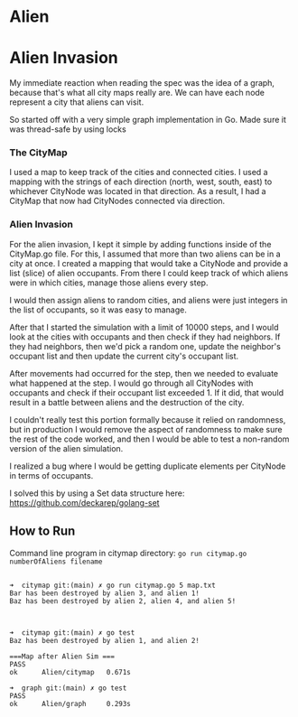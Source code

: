 # Alien


# Alien Invasion 

My immediate reaction when reading the spec was the idea of a graph, because that's what
all city maps really are. We can have each node represent a city that aliens can visit.

So started off with a very simple graph implementation in Go. Made sure it was thread-safe
by using locks

### The CityMap

I used a map to keep track of the cities and connected cities. I used a mapping with the strings of each direction (north, west, south, east) to whichever CityNode was located in that direction. As a result, I had a CityMap that now had CityNodes connected via direction. 


### Alien Invasion

For the alien invasion, I kept it simple by adding functions inside of the CityMap.go file. For this, I assumed that more than two aliens can be in a city at once. I created a mapping that would take a CityNode and provide a list (slice) of alien occupants. From there I could keep track of which aliens were in which cities, manage those aliens every step.

I would then assign aliens to random cities, and aliens were just integers in the list of occupants, so it was easy to manage.

After that I started the simulation with a limit of 10000 steps, and I would look at the cities with occupants and then check if they had neighbors. If they had neighbors, then we'd pick a random one, update the neighbor's occupant list and then update the current city's occupant list.

After movements had occurred for the step, then we needed to evaluate what happened at the step. I would go through all CityNodes with occupants and check if their occupant list exceeded 1. If it did, that would result in a battle between aliens and the destruction of the city. 

I couldn't really test this portion formally because it relied on randomness, but in production I would remove the aspect of randomness to make sure the rest of the code worked, and then I would be able to test a non-random version of the alien simulation.

I realized a bug where I would be getting duplicate elements per CityNode in terms of occupants.

I solved this by using a Set data structure here: https://github.com/deckarep/golang-set

## How to Run

Command line program in citymap directory:
`go run citymap.go numberOfAliens filename`

```

➜  citymap git:(main) ✗ go run citymap.go 5 map.txt
Bar has been destroyed by alien 3, and alien 1!
Baz has been destroyed by alien 2, alien 4, and alien 5!



➜  citymap git:(main) ✗ go test
Baz has been destroyed by alien 1, and alien 2!

===Map after Alien Sim ===
PASS
ok      Alien/citymap   0.671s

➜  graph git:(main) ✗ go test
PASS
ok      Alien/graph     0.293s
```

